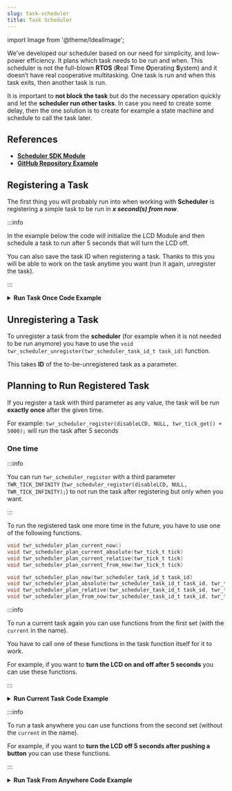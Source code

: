 ```yaml
---
slug: task-scheduler
title: Task Scheduler
---
```

import Image from '@theme/IdealImage';

We’ve developed our scheduler based on our need for simplicity, and low-power efficiency. It plans which task needs to be run and when. This scheduler is not the full-blown **RTOS** (**R**eal **T**ime **O**perating **S**ystem) and it doesn’t have real cooperative multitasking. One task is run and when this task exits, then another task is run.

It is important to **not block the task** but do the necessary operation quickly and let the **scheduler run other tasks**. In case you need to create some delay, then the one solution is to create for example a state machine and schedule to call the task later.

## References
- [**Scheduler SDK Module**](https://sdk.hardwario.com/group__twr__scheduler.html)
- [**GitHub Repository Example**](https://github.com/hardwario/twr-sdk/blob/master/_examples/scheduler-advanced/application.c)

## Registering a Task

The first thing you will probably run into when working with **Scheduler** is registering a simple task to be run in ***x second(s) from now***.

:::info

In the example below the code will initialize the LCD Module and then schedule a task to run after 5 seconds that will turn the LCD off.

You can also save the task ID when registering a task. Thanks to this you will be able to work on the task anytime you want (run it again, unregister the task).

:::

<details><summary><b>Run Task Once Code Example</b></summary>
<p>

```c showLineNumbers
#include <application.h>

twr_scheduler_task_id_t turn_off_lcd_task_id;

static void disableLCD(void* param) {
    (void) param;
    twr_module_lcd_off();
}

void application_init(void)
{
    twr_log_init(TWR_LOG_LEVEL_DUMP, TWR_LOG_TIMESTAMP_ABS);

    twr_module_lcd_init();

    // Register to run disableLCD function in 5 seconds from the start of the code
    turn_off_lcd_task_id = twr_scheduler_register(disableLCD, NULL, twr_tick_get() + 5000);
}
```
</p>
</details>

## Unregistering a Task

To unregister a task from the **scheduler** (for example when it is not needed to be run anymore) you have to use the `void twr_scheduler_unregister(twr_scheduler_task_id_t task_id)` function.

This takes **ID** of the to-be-unregistered task as a parameter.

## Planning to Run Registered Task

If you register a task with third parameter as any value, the task will be run **exactly once** after the given time.

For example: `twr_scheduler_register(disableLCD, NULL, twr_tick_get() + 5000);` will run the task after 5 seconds

### One time

:::info

You can run `twr_scheduler_register` with a third parameter `TWR_TICK_INFINITY` (`twr_scheduler_register(disableLCD, NULL, TWR_TICK_INFINITY);`) to not run the task after registering but only when you want.

:::

To run the registered task one more time in the future, you have to use one of the following functions.

```c
void twr_scheduler_plan_current_now()
void twr_scheduler_plan_current_absolute(twr_tick_t tick)
void twr_scheduler_plan_current_relative(twr_tick_t tick)
void twr_scheduler_plan_current_from_now(twr_tick_t tick)
```

```c
void twr_scheduler_plan_now(twr_scheduler_task_id_t task_id)
void twr_scheduler_plan_absolute(twr_scheduler_task_id_t task_id, twr_tick_t tick)
void twr_scheduler_plan_relative(twr_scheduler_task_id_t task_id, twr_tick_t tick)
void twr_scheduler_plan_from_now(twr_scheduler_task_id_t task_id, twr_tick_t tick)
```

:::info

To run a current task again you can use functions from the first set (with the `current` in the name).

You have to call one of these functions in the task function itself for it to work.

For example, if you want to **turn the LCD on and off after 5 seconds** you can use these functions.

:::

<details><summary><b>Run Current Task Code Example</b></summary>
<p>

```c showLineNumbers
#include <application.h>

twr_scheduler_task_id_t turn_off_lcd_task_id;

bool lcd_state = true;

static void disableLCD(void* param) {
    (void) param;

    if(lcd_state == true) {
      twr_module_lcd_off();
      ldc_state = false;
    }
    else {
      twr_module_lcd_on();
      ldc_state = true;
    }
  twr_scheduler_plan_current_from_now(twr_tick_get() + 5000);
}

void application_init(void) {
    twr_log_init(TWR_LOG_LEVEL_DUMP, TWR_LOG_TIMESTAMP_ABS);

    twr_module_lcd_init();

    // Register to run disableLCD function in 5 seconds from the start of the code
    turn_off_lcd_task_id = twr_scheduler_register(disableLCD, NULL, twr_tick_get() + 5000);
}
```

</p>
</details>

:::info

To run a task anywhere you can use functions from the second set (without the `current` in the name).

For example, if you want to **turn the LCD off 5 seconds after pushing a button** you can use these functions.

:::

<details><summary><b>Run Task From Anywhere Code Example</b></summary>
<p>

```c showLineNumbers
#include <application.h>

twr_scheduler_task_id_t turn_off_lcd_task_id;

twr_button_t button;

static void disableLCD(void* param) {
    (void) param;
    twr_module_lcd_off();
}

void button_event_handler(twr_button_t *self, twr_button_event_t event, void *event_param) {
  if (event == TWR_BUTTON_EVENT_CLICK) {
    twr_scheduler_plan_from_now(turn_off_lcd_task_id, twr_tick_get() + 5000)
  }
}

void application_init(void) {
    twr_log_init(TWR_LOG_LEVEL_DUMP, TWR_LOG_TIMESTAMP_ABS);

    twr_module_lcd_init();

    twr_button_init(&button, TWR_GPIO_BUTTON, TWR_GPIO_PULL_DOWN, false);
    twr_button_set_event_handler(&button, button_event_handler, NULL);

    // Register to run disableLCD function in 5 seconds from the start of the code
    turn_off_lcd_task_id = twr_scheduler_register(disableLCD, NULL, TWR_TICK_INFINITY);
}
```

</p>
</details>
